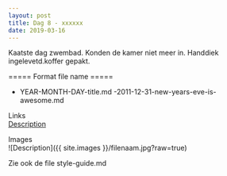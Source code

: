 ```yaml
---
layout: post
title: Dag 8 - xxxxxx
date: 2019-03-16
---
```

Kaatste dag zwembad. Konden de kamer niet meer in. Handdiek ingelevetd.koffer gepakt.

===== Format file name =====
- YEAR-MONTH-DAY-title.md
-2011-12-31-new-years-eve-is-awesome.md

Links  
[Description](http://example.com)

Images  
![Description]({{ site.images }}/filenaam.jpg?raw=true)

Zie ook de file style-guide.md
